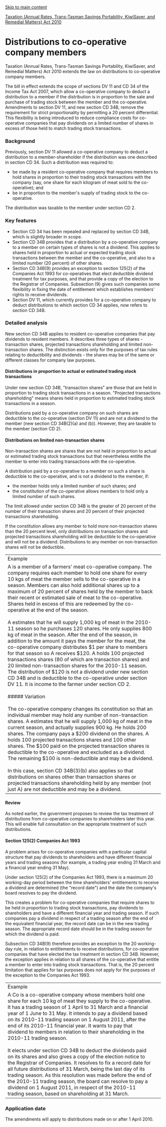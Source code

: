 [Skip to main content](#main-content-tt)

[Taxation (Annual Rates, Trans-Tasman Savings Portability, KiwiSaver, and Remedial Matters) Act 2010](/new-legislation/act-articles/taxation-annual-rates-trans-tasman-savings-portability-kiwisaver-and-remedial-matters-act-2010 "Taxation (Annual Rates, Trans-Tasman Savings Portability, KiwiSaver, and Remedial Matters) Act 2010")

Distributions to co-operative company members
=============================================

Taxation (Annual Rates, Trans-Tasman Savings Portability, KiwiSaver, and Remedial Matters) Act 2010 extends the law on distributions to co-operative company members.

The bill in effect extends the scope of sections DV 11 and CD 34 of the Income Tax Act 2007, which allow a co-operative company to deduct a distribution to a member if the distribution is in proportion to the sale and purchase of trading stock between the member and the co-operative. Amendments to section DV 11, and new section CD 34B, remove the requirement for strict proportionality by permitting a 20 percent differential. This flexibility is being introduced to reduce compliance costs for co-operative companies that pay dividends on a limited number of shares in excess of those held to match trading stock transactions.

### Background

Previously, section DV 11 allowed a co-operative company to deduct a distribution to a member-shareholder if the distribution was one described in section CD 34. Such a distribution was required to:

*   be made by a resident co-operative company that requires members to hold shares in proportion to their trading stock transactions with the company (say, one share for each kilogram of meat sold to the co-operative); and
*   be in proportion to the member's supply of trading stock to the co-operative.

The distribution was taxable to the member under section CD 2.

### Key features

*   Section CD 34 has been repealed and replaced by section CD 34B, which is slightly broader in scope.
*   Section CD 34B provides that a distribution by a co-operative company to a member on certain types of shares is not a dividend. This applies to shares held in proportion to actual or expected trading stock transactions between the member and the co-operative, and also to a limited number (20 percent) of other shares.
*   Section CD 34B(9) provides an exception to section 125(2) of the Companies Act 1993 for co-operatives that elect deductible dividend treatment for tax purposes, and that provide a copy of the election to the Registrar of Companies. Subsection (9) gives such companies some flexibility in fixing the date of entitlement which establishes members' rights to receive dividends.
*   Section DV 11, which currently provides for a co-operative company to deduct distributions to which section CD 34 applies, now refers to section CD 34B.

### Detailed analysis

New section CD 34B applies to resident co-operative companies that pay dividends to resident members. It describes three types of shares - transaction shares, projected transactions shareholding and limited non-transaction shares. The distinction exists only for the purposes of tax rules relating to deductibility and dividends - the shares may be of the same or different classes for company law purposes.

#### Distributions in proportion to actual or estimated trading stock transactions

Under new section CD 34B, "transaction shares" are those that are held in proportion to trading stock transactions in a season. "Projected transactions shareholding" means shares held in proportion to estimated trading stock transactions in a season.

Distributions paid by a co-operative company on such shares are deductible to the co-operative (section DV 11) and are not a dividend to the member (new section CD 34B(2)(a) and (b)). However, they are taxable to the member (section CD 2).

#### Distributions on limited non-transaction shares

Non-transaction shares are shares that are not held in proportion to actual or estimated trading stock transactions but that nevertheless entitle the member to enter into trading transactions with the co-operative.

A distribution paid by a co-operative to a member on such a share is deductible to the co-operative, and is not a dividend to the member, if:

*   the member holds only a limited number of such shares; and
*   the constitution of the co-operative allows members to hold only a limited number of such shares.

The limit allowed under section CD 34B is the greater of 20 percent of the number of their transaction shares and 20 percent of their projected transactions shareholding.

If the constitution allows any member to hold more non-transaction shares than the 20 percent level, only distributions on transaction shares and projected transactions shareholding will be deductible to the co-operative and will not be a dividend. Distributions to any member on non-transaction shares will not be deductible.

|     |     |
| --- | --- |
| Example |     |
| A is a member of a farmers' meat co-operative company. The company requires each member to hold one share for every 10 kgs of meat the member sells to the co-operative in a season. Members can also hold additional shares up to a maximum of 20 percent of shares held by the member to back their recent or estimated sale of meat to the co-operative. Shares held in excess of this are redeemed by the co-operative at the end of the season.<br><br>A estimates that he will supply 1,000 kg of meat in the 2010-11 season so he purchases 120 shares. He only supplies 800 kg of meat in the season. After the end of the season, in addition to the amount it pays the member for the meat, the co-operative company distributes $1 per share to members for that season so A receives $120. A holds 100 projected transactions shares (80 of which are transaction shares) and 20 limited non-transaction shares for the 2010-11 season. The distribution of $120 is not a dividend under new section CD 34B and is deductible to the co-operative under section DV 11. It is income to the farmer under section CD 2.<br><br>##### Variation<br><br>The co-operative company changes its constitution so that an individual member may hold any number of non-transaction shares. A estimates that he will supply 1,000 kg of meat in the current season, and actually supplies 900 kg. He holds 200 shares. The company pays a $200 dividend on the shares. A holds 100 projected transactions shares and 100 other shares. The $100 paid on the projected transaction shares is deductible to the co-operative and excluded as a dividend. The remaining $100 is non-deductible and may be a dividend.<br><br>In this case, section CD 34B(3)(b) also applies so that distributions on shares other than transaction shares or projected transactions shareholding held by any member (not just A) are not deductible and may be a dividend. |     |

#### Review

As noted earlier, the government proposes to review the tax treatment of distributions from co-operative companies to shareholders later this year. This will enable full consultation on the appropriate treatment of such distributions.

#### Section 125(2) Companies Act 1993

A problem arises for co-operative companies with a particular capital structure that pay dividends to shareholders and have different financial years and trading seasons (for example, a trading year ending 31 March and a financial year ending 31 May).

Under section 125(2) of the Companies Act 1993, there is a maximum 20 working-day period between the time shareholders' entitlements to receive a dividend are determined (the "record date") and the date the company's board resolves to pay the dividend.

This creates a problem for co-operative companies that require shares to be held in proportion to trading stock transactions, pay dividends to shareholders and have a different financial year and trading season. If such companies pay a dividend in respect of a trading season after the end of the equivalent financial year, the record date can be in the new trading season. The appropriate record date should be in the trading season for which the dividend is paid.

Subsection CD 34B(9) therefore provides an exception to the 20 working-day rule, in relation to entitlements to receive distributions, for co-operative companies that have elected the tax treatment in section CD 34B. However, the exception applies in relation to all shares of the co-operative that entitle a member to enter into trading stock transactions. That is, the 20 percent limitation that applies for tax purposes does not apply for the purposes of the exception to the Companies Act 1993.

|     |     |
| --- | --- |
| Example |     |
| A Co is a co-operative company whose members hold one share for each 10 kg of meat they supply to the co-operative. It has a trading season of 1 April to 31 March and a financial year of 1 June to 31 May. It intends to pay a dividend based on its 2010-11 trading season on 1 August 2011, after the end of its 2010-11 financial year. It wants to pay that dividend to members in relation to their shareholding in the 2010-11 trading season.<br><br>It elects under section CD 34B to deduct the dividends paid on its shares and also gives a copy of the election notice to the Registrar of Companies. It resolves to fix a record date for all future distributions of 31 March, being the last day of its trading season. As this resolution was made before the end of the 2010-11 trading season, the board can resolve to pay a dividend on 1 August 2011, in respect of the 2010-11 trading season, based on shareholding at 31 March. |     |

### Application date

The amendments will apply to distributions made on or after 1 April 2010.